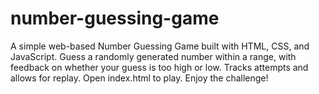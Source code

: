 # number-guessing-game
A simple web-based Number Guessing Game built with HTML, CSS, and JavaScript. Guess a randomly generated number within a range, with feedback on whether your guess is too high or low. Tracks attempts and allows for replay. Open index.html to play. Enjoy the challenge!
